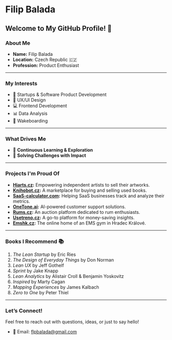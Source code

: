 # **Filip Balada**

## Welcome to My GitHub Profile! 👋

### About Me
- **Name:** Filip Balada  
- **Location:** Czech Republic 🇨🇿  
- **Profession:** Product Enthusiast  

---

### My Interests
- 🚀 Startups & Software Product Development  
- 🎨 UX/UI Design  
- 💻 Frontend Development  
- 📊 Data Analysis  
- 🌊 Wakeboarding  

---

### What Drives Me
- 🔭 **Continuous Learning & Exploration**  
- 🧩 **Solving Challenges with Impact**  

---

### Projects I'm Proud Of
- **[Hiarts.cz](https://hiarts.cz):** Empowering independent artists to sell their artworks.  
- **[Knihobot.cz](https://knihobot.cz):** A marketplace for buying and selling used books.  
- **[SaaS-calculator.com](https://saas-calculator.com):** Helping SaaS businesses track and analyze their metrics.  
- **[OneTone.ai](https://onetone.ai):** AI-powered customer support solutions.  
- **[Rums.cz](https://rums.cz):** An auction platform dedicated to rum enthusiasts.  
- **[Usetreno.cz](https://usetreno.cz):** A go-to platform for money-saving insights.  
- **[Emshk.cz](https://emshk.cz):** The online home of an EMS gym in Hradec Králové.  

---

### Books I Recommend 📚
1. *The Lean Startup* by Eric Ries  
2. *The Design of Everyday Things* by Don Norman  
3. *Lean UX* by Jeff Gothelf  
4. *Sprint* by Jake Knapp  
5. *Lean Analytics* by Alistair Croll & Benjamin Yoskovitz  
6. *Inspired* by Marty Cagan  
7. *Mapping Experiences* by James Kalbach  
8. *Zero to One* by Peter Thiel  

---

### Let’s Connect!  
Feel free to reach out with questions, ideas, or just to say hello!  

- 📧 Email: [flpbalada@gmail.com](mailto:flpbalada@gmail.com)  